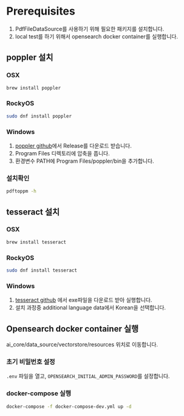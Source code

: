 # Prerequisites
1. PdfFileDataSource를 사용하기 위해 필요한 패키지를 설치합니다.
2. local test를 하기 위해서 opensearch docker container를 실행합니다.

## poppler 설치

### OSX
```bash
brew install poppler
```

### RockyOS
```bash
sudo dnf install poppler
```

### Windows  
1. [poppler github](https://github.com/oschwartz10612/poppler-windows)에서 Release를 다운로드 받습니다.
2. Program Files 디렉토리에 압축을 풉니다.
3. 환경변수 PATH에 Program Files/poppler/bin을 추가합니다.

### 설치확인
```bash 
pdftoppm -h
```


## tesseract 설치

### OSX
```bash
brew install tesseract
```

### RockyOS
```bash
sudo dnf install tesseract
```

### Windows
1. [tesseract github](https://github.com/UB-Mannheim/tesseract/wiki) 에서 exe파일을 다운로드 받아 실행합니다.
2. 설치 과정중 additional language data에서 Korean을 선택합니다.

## Opensearch docker container 실행
ai_core/data_source/vectorstore/resources 위치로 이동합니다.

### 초기 비밀번호 설정
`.env` 파일을 열고, `OPENSEARCH_INITIAL_ADMIN_PASSWORD`를 설정합니다.

### docker-compose 실행
```bash
docker-compose -f docker-compose-dev.yml up -d